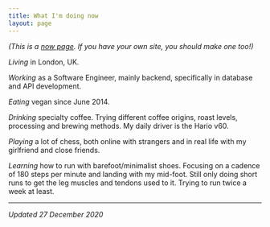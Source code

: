 ```yaml
---
title: What I'm doing now
layout: page
---
```


_(This is a [now page](https://nownownow.com/about). If you have your own site,
you should make one too!)_

*Living* in London, UK.

*Working* as a Software Engineer, mainly backend, specifically in database and
API development.

*Eating* vegan since June 2014.

*Drinking* specialty coffee. Trying different coffee origins, roast levels,
processing and brewing methods. My daily driver is the Hario v60.

*Playing* a lot of chess, both online with strangers and in real life with my
girlfriend and close friends.

*Learning* how to run with barefoot/minimalist shoes. Focusing on a cadence of
180 steps per minute and landing with my mid-foot. Still only doing short runs
to get the leg muscles and tendons used to it. Trying to run twice a week at
least.

___

_Updated 27 December 2020_
